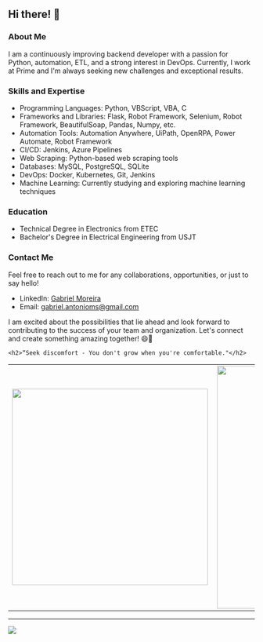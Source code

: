 ## Hi there! 👋

### About Me

I am a continuously improving backend developer with a passion for Python, automation, ETL, and a strong interest in DevOps. Currently, I work at Prime and I'm always seeking new challenges and exceptional results.

### Skills and Expertise

- Programming Languages: Python, VBScript, VBA, C
- Frameworks and Libraries: Flask, Robot Framework, Selenium, Robot Framework, BeautifulSoap, Pandas, Numpy, etc.
- Automation Tools: Automation Anywhere, UiPath, OpenRPA, Power Automate, Robot Framework
- CI/CD: Jenkins, Azure Pipelines
- Web Scraping: Python-based web scraping tools
- Databases: MySQL, PostgreSQL, SQLite
- DevOps: Docker, Kubernetes, Git, Jenkins
- Machine Learning: Currently studying and exploring machine learning techniques

### Education

- Technical Degree in Electronics from ETEC
- Bachelor's Degree in Electrical Engineering from USJT

### Contact Me

Feel free to reach out to me for any collaborations, opportunities, or just to say hello!

- LinkedIn: [Gabriel Moreira](https://www.linkedin.com/in/ga-brielmoreira/)
- Email: gabriel.antonioms@gmail.com

I am excited about the possibilities that lie ahead and look forward to contributing to the success of your team and organization. Let's connect and create something amazing together! 😄🚀

    <h2>“Seek discomfort - You don't grow when you're comfortable."</h2>

<center>
<table>
    <tr>
        <td><img width="400px" align="left" src="https://github-readme-stats.vercel.app/api/top-langs/?username=gabrieimoreira&hide=html&layout=compact&theme=buefy" /></td>
        <td><img width="495px" align="left" src="https://github-readme-stats.vercel.app/api?username=gabrieimoreira&theme=buefy"/></td>
    </tr>   
</table>
</center>  

---

![](https://komarev.com/ghpvc/?username=gams99&color=blue&style=flat)
